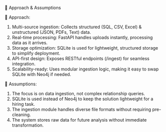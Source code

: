 🚀 Approach & Assumptions

🔹 Approach:

1. Multi-source ingestion: Collects structured (SQL, CSV, Excel) & unstructured (JSON, PDFs, Text) data.
2. Real-time processing: FastAPI handles uploads instantly, processing data as it arrives.
3. Storage optimization: SQLite is used for lightweight, structured storage to simplify deployment.
4. API-first design: Exposes RESTful endpoints (/ingest) for seamless integration.
5. Scalability-ready: Uses modular ingestion logic, making it easy to swap SQLite with Neo4j if needed.

🔹 Assumptions:

1. The focus is on data ingestion, not complex relationship queries.
2. SQLite is used instead of Neo4j to keep the solution lightweight for a hiring task.
3. The ingestion module handles diverse file formats without requiring pre-cleaning.
4. The system stores raw data for future analysis without immediate transformation.
